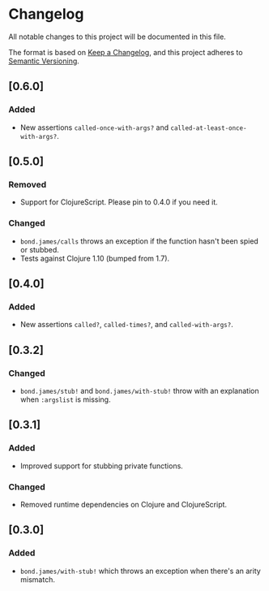 # Changelog
All notable changes to this project will be documented in this file.

The format is based on [Keep a Changelog](https://keepachangelog.com/en/1.0.0/),
and this project adheres to [Semantic Versioning](https://semver.org/spec/v2.0.0.html).

## [0.6.0]
### Added
- New assertions `called-once-with-args?` and `called-at-least-once-with-args?`.

## [0.5.0]
### Removed
- Support for ClojureScript. Please pin to 0.4.0 if you need it.

### Changed
- `bond.james/calls` throws an exception if the function hasn't been spied or stubbed.
- Tests against Clojure 1.10 (bumped from 1.7).

## [0.4.0]
### Added
- New assertions `called?`, `called-times?`, and `called-with-args?`.

## [0.3.2]
### Changed
- `bond.james/stub!` and `bond.james/with-stub!` throw with an explanation when `:argslist` is missing.

## [0.3.1]
### Added
- Improved support for stubbing private functions.

### Changed
- Removed runtime dependencies on Clojure and ClojureScript.

## [0.3.0]
### Added
- `bond.james/with-stub!` which throws an exception when there's an arity mismatch.
